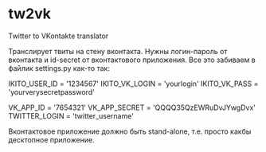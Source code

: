 tw2vk
=====

Twitter to VKontakte translator

Транслирует твиты на стену вконтакта.
Нужны логин-пароль от вконтакта и id-secret от вконтактового приложения.
Все это забиваем в файлик settings.py как-то так:

  IKITO_USER_ID = '1234567'
  IKITO_VK_LOGIN = 'yourlogin'
  IKITO_VK_PASS = 'yourverysecretpassword'
  
  VK_APP_ID = '7654321'
  VK_APP_SECRET = 'QQQQ35QzEWRuDvJYwgDvx'
  TWITTER_LOGIN = 'twitter_username'

Вконтактовое приложение должно быть stand-alone, т.е. просто какбы десктопное приложение.
